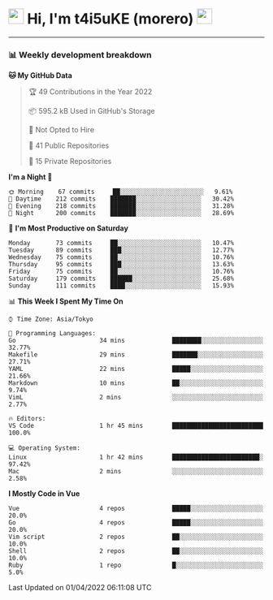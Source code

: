 <!-- Title -->
<h1>
    <img src="https://emojis.slackmojis.com/emojis/images/1600385609/10490/cactuar.gif?1600385609" width="30"/> 
    Hi, I'm t4i5uKE (morero) 
    <img src="https://emojis.slackmojis.com/emojis/images/1600385609/10490/cactuar.gif?1600385609" width="30"/>
</h1>

---

<h3> 📊 Weekly development breakdown </h3>
<!-- waka-readme-stats -->

<!--START_SECTION:waka-->
**🐱 My GitHub Data** 

> 🏆 49 Contributions in the Year 2022
 > 
> 📦 595.2 kB Used in GitHub's Storage 
 > 
> 🚫 Not Opted to Hire
 > 
> 📜 41 Public Repositories 
 > 
> 🔑 15 Private Repositories  
 > 
**I'm a Night 🦉** 

```text
🌞 Morning    67 commits     ██░░░░░░░░░░░░░░░░░░░░░░░   9.61% 
🌆 Daytime    212 commits    ███████░░░░░░░░░░░░░░░░░░   30.42% 
🌃 Evening    218 commits    ███████░░░░░░░░░░░░░░░░░░   31.28% 
🌙 Night      200 commits    ███████░░░░░░░░░░░░░░░░░░   28.69%

```
📅 **I'm Most Productive on Saturday** 

```text
Monday       73 commits     ██░░░░░░░░░░░░░░░░░░░░░░░   10.47% 
Tuesday      89 commits     ███░░░░░░░░░░░░░░░░░░░░░░   12.77% 
Wednesday    75 commits     ██░░░░░░░░░░░░░░░░░░░░░░░   10.76% 
Thursday     95 commits     ███░░░░░░░░░░░░░░░░░░░░░░   13.63% 
Friday       75 commits     ██░░░░░░░░░░░░░░░░░░░░░░░   10.76% 
Saturday     179 commits    ██████░░░░░░░░░░░░░░░░░░░   25.68% 
Sunday       111 commits    ████░░░░░░░░░░░░░░░░░░░░░   15.93%

```


📊 **This Week I Spent My Time On** 

```text
⌚︎ Time Zone: Asia/Tokyo

💬 Programming Languages: 
Go                       34 mins             ████████░░░░░░░░░░░░░░░░░   32.77% 
Makefile                 29 mins             ███████░░░░░░░░░░░░░░░░░░   27.71% 
YAML                     22 mins             █████░░░░░░░░░░░░░░░░░░░░   21.66% 
Markdown                 10 mins             ██░░░░░░░░░░░░░░░░░░░░░░░   9.74% 
VimL                     2 mins              ░░░░░░░░░░░░░░░░░░░░░░░░░   2.77%

🔥 Editors: 
VS Code                  1 hr 45 mins        █████████████████████████   100.0%

💻 Operating System: 
Linux                    1 hr 42 mins        ████████████████████████░   97.42% 
Mac                      2 mins              ░░░░░░░░░░░░░░░░░░░░░░░░░   2.58%

```

**I Mostly Code in Vue** 

```text
Vue                      4 repos             █████░░░░░░░░░░░░░░░░░░░░   20.0% 
Go                       4 repos             █████░░░░░░░░░░░░░░░░░░░░   20.0% 
Vim script               2 repos             ██░░░░░░░░░░░░░░░░░░░░░░░   10.0% 
Shell                    2 repos             ██░░░░░░░░░░░░░░░░░░░░░░░   10.0% 
Ruby                     1 repo              █░░░░░░░░░░░░░░░░░░░░░░░░   5.0%

```



 Last Updated on 01/04/2022 06:11:08 UTC
<!--END_SECTION:waka-->
